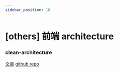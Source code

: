 ```yaml
---
sidebar_position: 18
---
```


# [others] 前端 architecture

### clean-architecture

[文章](https://bespoyasov.me/blog/clean-architecture-on-frontend/)
[github repo](https://github.com/bespoyasov/frontend-clean-architecture)
